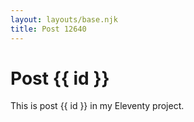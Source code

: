 ```yaml
---
layout: layouts/base.njk
title: Post 12640
---
```


# Post {{ id }}

This is post {{ id }} in my Eleventy project.
